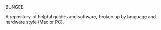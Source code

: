 BUNGEE

A repository of helpful guides and software, broken up by language and hardware style (Mac or PC).
